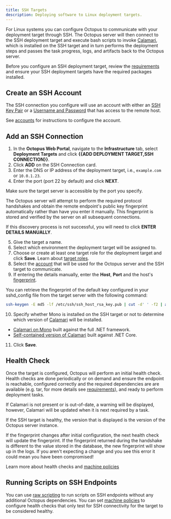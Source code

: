 ```yaml
---
title: SSH Targets
description: Deploying software to Linux deployment targets.
---
```


For Linux systems you can configure Octopus to communicate with your deployment target through SSH. The Octopus server will then connect to the SSH deployment target and execute bash scripts to invoke [Calamari](/docs/infrastructure/deployment-targets/linux/ssh-targets/Calamari-on-ssh-targets.md), which is installed on the SSH target and in turn performs the deployment steps and passes the task progress, logs, and artifacts back to the Octopus server.

Before you configure an SSH deployment target, review the [requirements](/docs/infrastructure/deployment-targets/linux/ssh-targets/requirements.md) and ensure your SSH deployment targets have the required packages installed.

## Create an SSH Account

The SSH connection you configure will use an account with either an [SSH Key Pair](/docs/infrastructure/accounts/ssh-key-pair.md) or a [Username and Password](/docs/infrastructure/accounts/username-and-password.md) that has access to the remote host.

See [accounts](/docs/infrastructure/accounts/index.md) for instructions to configure the account.

## Add an SSH Connection

1. In the **Octopus Web Portal**, navigate to the **Infrastructure** tab, select **Deployment Targets** and click **{{ADD DEPLOYMENT TARGET,SSH CONNECTION}}**.
2. Click **ADD** on the SSH Connection card.
3. Enter the DNS or IP address of the deployment target, i.e., `example.com` or `10.0.1.23`.
4. Enter the port (port 22 by default) and click **NEXT**.

Make sure the target server is accessible by the port you specify.

The Octopus server will attempt to perform the required protocol handshakes and obtain the remote endpoint's public key fingerprint automatically rather than have you enter it manually. This fingerprint is stored and verified by the server on all subsequent connections.

If this discovery process is not successful, you will need to click **ENTER DETAILS MANUALLY**.

5. Give the target a name.
6. Select which environment the deployment target will be assigned to.
7. Choose or create at least one target role for the deployment target and click **Save**. Learn about [target roles](/docs/infrastructure/deployment-targets/target-roles/index.md).
8. Select the [account](/docs/infrastructure/accounts/index.md) that will be used for the Octopus server and the SSH target to communicate.
9. If entering the details manually, enter the **Host**, **Port** and the host's [fingerprint](#fingerprint).

You can retrieve the fingerprint of the default key configured in your sshd\_config file from the target server with the following command:

```bash
ssh-keygen -E md5 -lf /etc/ssh/ssh_host_rsa_key.pub | cut -d' ' -f2 | awk '{ print $1}' | cut -d':' -f2-
```

10. Specify whether Mono is installed on the SSH target or not to determine which version of [Calamari](/docs/api-and-integration/calamari.md) will be installed.

  - [Calamari on Mono](#mono-calamari) built against the full .NET framework.
  - [Self-contained version of Calamari](#self-contained-calamari) built against .NET Core.

11. Click **Save**.

## Health Check

Once the target is configured, Octopus will perform an initial health check. Health checks are done periodically or on demand and ensure the endpoint is reachable, configured correctly and the required dependencies are are available (e.g. tar, for more details see [requirements](/docs/infrastructure/deployment-targets/linux/ssh-targets/requirements.md)), and ready to perform deployment tasks.

If Calamari is not present or is out-of-date, a warning will be displayed, however, Calamari will be updated when it is next required by a task.

If the SSH target is healthy, the version that is displayed is the version of the Octopus server instance.

If the fingerprint changes after initial configuration, the next health check will update the fingerprint. If the fingerprint returned during the handshake is different to the value stored in the database, the new fingerprint will show up in the logs. If you aren't expecting a change and you see this error it could mean you have been compromised!

Learn more about health checks and [machine policies](/docs/infrastructure/machine-policies.md)

## Running Scripts on SSH Endpoints

You can use [raw scripting](/docs/deployment-examples/custom-scripts/raw-scripting.md) to run scripts on SSH endpoints without any additional Octopus dependencies. You can set [machine policies](/docs/infrastructure/machine-policies.md) to configure health checks that only test for SSH connectivity for the target to be considered healthy.
